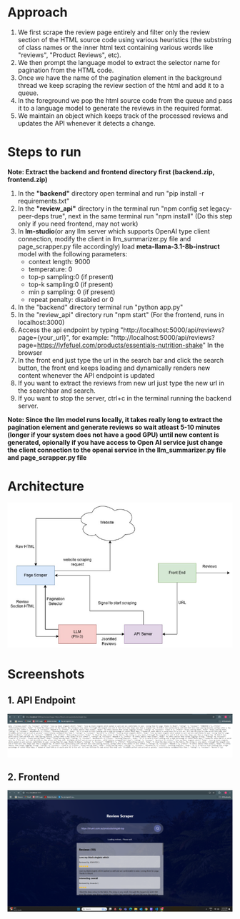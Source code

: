 # **Approach**
1. We first scrape the review page entirely and filter only the review section of the HTML source code using various heuristics (the substring of class names or the inner html text containing various words like "reviews", "Product Reviews", etc).
2. We then prompt the language model to extract the selector name for pagination from the HTML code.
3. Once we have the name of the pagination element in the background thread we keep scraping the review section of the html and add it to a queue.
4. In the foreground we pop the html source code from the queue and pass it to a language model to generate the reviews in the required format.
5. We maintain an object which keeps track of the processed reviews and updates the API whenever it detects a change.


# **Steps to run**
**Note: Extract the backend and frontend directory first (backend.zip, frontend.zip)**
1. In the **"backend"** directory open terminal and run "pip install -r requirements.txt"
2. In the **"review_api"** directory in the terminal run "npm config set legacy-peer-deps true", next in the same terminal run "npm install" (Do this step only if you need frontend, may not work)
3. In **lm-studio**(or any llm server which supports OpenAI type client connection, modify the client in llm_summarizer.py file and page_scrapper.py file accordingly) load **meta-llama-3.1-8b-instruct** model with the following parameters: 
    - context length: 9000
    - temperature: 0
    - top-p sampling:0 (if present) 
    - top-k sampling:0 (if present)
    - min p sampling: 0 (if present)
    - repeat penalty: disabled or 0
3. In the "backend" directory terminal run "python app.py"
4. In the "review_api" directory run "npm start" (For the frontend,  runs in localhost:3000)
5. Access the api endpoint by typing "http://localhost:5000/api/reviews?page={your_url}", for example: "http://localhost:5000/api/reviews?page=https://lyfefuel.com/products/essentials-nutrition-shake" In the browser
6. In the front end just type the url in the search bar and click the search button, the front end keeps loading and dynamically renders new content whenever the API endpoint is updated
7. If you want to extract the reviews from new url just type the new url in the searchbar and search.
8. If you want to stop the server, ctrl+c in the terminal running the backend server.

**Note: Since the llm model runs locally, it takes really long to extract the pagination element and generate reviews so wait atleast 5-10 minutes (longer if your system does not have a good GPU) until new content is generated, opionally if you have access to Open AI service just change the client connection to the openai service in the llm_summarizer.py file and page_scrapper.py file** 

# **Architecture**
![](llm_review.jpg)

# **Screenshots**
## 1. API Endpoint
![](api_server_SS.png)

## 2. Frontend
![](api_frontend_SS.png)


